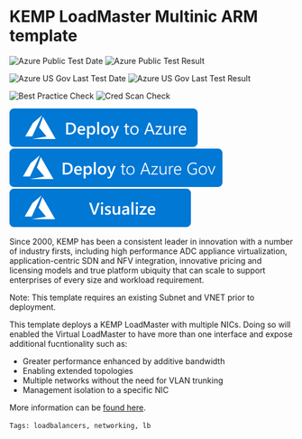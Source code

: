 # KEMP LoadMaster Multinic ARM template

![Azure Public Test Date](https://azurequickstartsservice.blob.core.windows.net/badges/kemp-loadmaster-multinic/PublicLastTestDate.svg)
![Azure Public Test Result](https://azurequickstartsservice.blob.core.windows.net/badges/kemp-loadmaster-multinic/PublicDeployment.svg)

![Azure US Gov Last Test Date](https://azurequickstartsservice.blob.core.windows.net/badges/kemp-loadmaster-multinic/FairfaxLastTestDate.svg)
![Azure US Gov Last Test Result](https://azurequickstartsservice.blob.core.windows.net/badges/kemp-loadmaster-multinic/FairfaxDeployment.svg)

![Best Practice Check](https://azurequickstartsservice.blob.core.windows.net/badges/kemp-loadmaster-multinic/BestPracticeResult.svg)
![Cred Scan Check](https://azurequickstartsservice.blob.core.windows.net/badges/kemp-loadmaster-multinic/CredScanResult.svg)

[![Deploy To Azure](https://raw.githubusercontent.com/Azure/azure-quickstart-templates/master/1-CONTRIBUTION-GUIDE/images/deploytoazure.svg?sanitize=true)](https://portal.azure.com/#create/Microsoft.Template/uri/https%3A%2F%2Fraw.githubusercontent.com%2FAzure%2Fazure-quickstart-templates%2Fmaster%2Fkemp-loadmaster-multinic%2Fazuredeploy.json)
[![Deploy To Azure US Gov](https://raw.githubusercontent.com/Azure/azure-quickstart-templates/master/1-CONTRIBUTION-GUIDE/images/deploytoazuregov.svg?sanitize=true)](https://portal.azure.us/#create/Microsoft.Template/uri/https%3A%2F%2Fraw.githubusercontent.com%2FAzure%2Fazure-quickstart-templates%2Fmaster%2Fkemp-loadmaster-multinic%2Fazuredeploy.json)
[![Visualize](https://raw.githubusercontent.com/Azure/azure-quickstart-templates/master/1-CONTRIBUTION-GUIDE/images/visualizebutton.svg?sanitize=true)](http://armviz.io/#/?load=https%3A%2F%2Fraw.githubusercontent.com%2FAzure%2Fazure-quickstart-templates%2Fmaster%2Fkemp-loadmaster-multinic%2Fazuredeploy.json)

Since 2000, KEMP has been a consistent leader in innovation with a number of industry firsts, including high performance ADC appliance virtualization, application-centric SDN and NFV integration, innovative pricing and licensing models and true platform ubiquity that can scale to support enterprises of every size and workload requirement.

Note: This template requires an existing Subnet and VNET prior to deployment.

This template deploys a KEMP LoadMaster with multiple NICs. Doing so will enabled the Virtual LoadMaster to have more than one interface and expose additional fucntionality such as:

* Greater performance enhanced by additive bandwidth
* Enabling extended topologies
* Multiple networks without the need for VLAN trunking
* Management isolation to a specific NIC

More information can be [found here](https://kemptechnologies.com/solutions/microsoft-load-balancing/loadmaster-azure/).

``Tags: loadbalancers, networking, lb``
